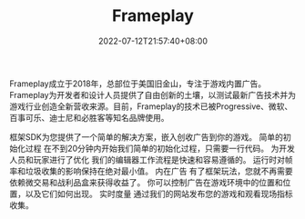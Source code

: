 ﻿---
weight: 
title: "Frameplay"
description: "Frameplay成立于2018年，总部位于美国旧金山，专注于游戏内置广告。Frameplay为开发者和设计人员提供了自由创新的土壤，以测试最新广告技术并为游戏行业创造全新营收来源。目前，Frameplay的技术已被Progressive、微软、百事可乐、迪士尼和必胜客等知名品牌使用。  "
date: 2022-07-12T21:57:40+08:00
lastmod: 2022-07-12T16:45:40+08:00
draft: false
authors: ["qianxun"]
featuredImage: "163.jpg"
link: "https://www.frameplay.gg/"
tags: ["Frameplay","元广告"]
categories: ["navigation"]
navigation: ["元广告"]
lightgallery: true
toc: true
pinned: false
recommend: false
recommend1: false
---
Frameplay成立于2018年，总部位于美国旧金山，专注于游戏内置广告。Frameplay为开发者和设计人员提供了自由创新的土壤，以测试最新广告技术并为游戏行业创造全新营收来源。目前，Frameplay的技术已被Progressive、微软、百事可乐、迪士尼和必胜客等知名品牌使用。  

框架SDK为您提供了一个简单的解决方案，嵌入创收广告到你的游戏。 简单的初始化过程 在不到20分钟内开始我们简单的初始化过程，只需要一行代码。 为开发人员和玩家进行了优化 我们的编辑器工作流程是快速和容易遵循的。 运行时对帧率和垃圾收集的影响保持在绝对最小值。 内在广告 有了框架玩法，您就不再需要依赖微交易和战利品盒来获得收益了。 你可以控制广告在游戏环境中的位置和位置，以及它们如何出现。 实时度量 通过我们的网站发布您的游戏和观看现场指标收集。